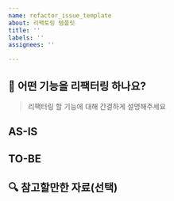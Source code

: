 ```yaml
---
name: refactor_issue_template
about: 리팩토링 템플릿
title: ''
labels: ''
assignees: ''

---
```


## 📌 어떤 기능을 리팩터링 하나요?
> 리팩터링 할 기능에 대해 간결하게 설명해주세요

## AS-IS

## TO-BE

## 🔍 참고할만한 자료(선택)
